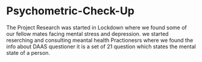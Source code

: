 # Psychometric-Check-Up
The Project Research was started in Lockdown where we found some of our fellow mates facing mental stress and depression. we started reserching and consulting meantal health Practionesrs where we found the info about DAAS questioner it is a set of 21 question which states the mental state of a person.
